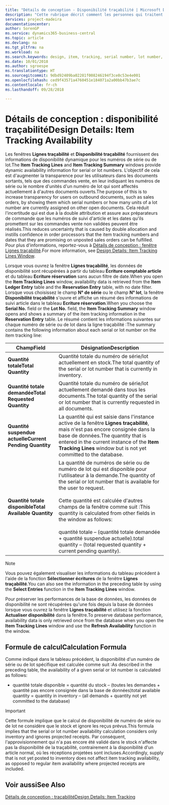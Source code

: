 ```yaml
---
title: "Détails de conception - Disponibilité traçabilité | Microsoft Docs"
description: "Cette rubrique décrit comment les personnes qui traitent les commandes peuvent se baser sur la disponibilité des numéros de série ou de lot."
services: project-madeira
documentationcenter: 
author: SorenGP
ms.service: dynamics365-business-central
ms.topic: article
ms.devlang: na
ms.tgt_pltfrm: na
ms.workload: na
ms.search.keywords: design, item, tracking, serial number, lot number, outbound documents
ms.date: 10/01/2018
ms.author: sgroespe
ms.translationtype: HT
ms.sourcegitcommit: 9dbd92409ba02281f008246194f3ce0c53e4e001
ms.openlocfilehash: ced9f43571a4760451e184071a2a00bb47b3ae7c
ms.contentlocale: fr-ch
ms.lasthandoff: 09/28/2018

---
```

# <a name="design-details-item-tracking-availability"></a><span data-ttu-id="26daa-103">Détails de conception : disponibilité traçabilité</span><span class="sxs-lookup"><span data-stu-id="26daa-103">Design Details: Item Tracking Availability</span></span>
<span data-ttu-id="26daa-104">Les fenêtres **Lignes traçabilité** et **Disponibilité traçabilité** fournissent des informations de disponibilité dynamique pour les numéros de série ou de lot.</span><span class="sxs-lookup"><span data-stu-id="26daa-104">The **Item Tracking Lines** and **Item Tracking Summary** windows provide dynamic availability information for serial or lot numbers.</span></span> <span data-ttu-id="26daa-105">L'objectif de cela est d'augmenter la transparence pour les utilisateurs dans les documents sortants, tels que des commandes vente, en leur indiquant les numéros de série ou le nombre d'unités d'un numéro de lot qui sont affectés actuellement à d'autres documents ouverts.</span><span class="sxs-lookup"><span data-stu-id="26daa-105">The purpose of this is to increase transparency for users on outbound documents, such as sales orders, by showing them which serial numbers or how many units of a lot number are currently assigned on other open documents.</span></span> <span data-ttu-id="26daa-106">Cela réduit l'incertitude qui est due à la double attribution et assure aux préparateurs de commande que les numéros de suivi d'article et les dates qu'ils promettent sur les commandes vente non validées peuvent être réalisés.</span><span class="sxs-lookup"><span data-stu-id="26daa-106">This reduces uncertainty that is caused by double allocation and instills confidence in order processors that the item tracking numbers and dates that they are promising on unposted sales orders can be fulfilled.</span></span> <span data-ttu-id="26daa-107">Pour plus d'informations, reportez\-vous à [Détails de conception : fenêtre Lignes traçabilité](design-details-item-tracking-lines-window.md).</span><span class="sxs-lookup"><span data-stu-id="26daa-107">For more information, see [Design Details: Item Tracking Lines Window](design-details-item-tracking-lines-window.md).</span></span>  
  
<span data-ttu-id="26daa-108">Lorsque vous ouvrez la fenêtre **Lignes traçabilité**, les données de disponibilité sont récupérées à partir du tableau **Écriture comptable article** et du tableau **Ecriture réservation** sans aucun filtre de date.</span><span class="sxs-lookup"><span data-stu-id="26daa-108">When you open the **Item Tracking Lines** window, availability data is retrieved from the **Item Ledger Entry** table and the **Reservation Entry** table, with no date filter.</span></span> <span data-ttu-id="26daa-109">Lorsque vous choisissez le champ **N° de série** ou le champ **N° lot**, la fenêtre **Disponibilité traçabilité** s'ouvre et affiche un résumé des informations de suivi article dans le tableau **Ecriture réservation**.</span><span class="sxs-lookup"><span data-stu-id="26daa-109">When you choose the **Serial No.** field or the **Lot No.** field, the **Item Tracking Summary** window opens and shows a summary of the item tracking information in the **Reservation Entry** table.</span></span> <span data-ttu-id="26daa-110">Le résumé contient les informations suivantes sur chaque numéro de série ou de lot dans la ligne traçabilité :</span><span class="sxs-lookup"><span data-stu-id="26daa-110">The summary contains the following information about each serial or lot number on the item tracking line:</span></span>  
  
|<span data-ttu-id="26daa-111">Champ</span><span class="sxs-lookup"><span data-stu-id="26daa-111">Field</span></span>|<span data-ttu-id="26daa-112">Désignation</span><span class="sxs-lookup"><span data-stu-id="26daa-112">Description</span></span>|  
|---------------------------------|---------------------------------------|  
|<span data-ttu-id="26daa-113">**Quantité totale**</span><span class="sxs-lookup"><span data-stu-id="26daa-113">**Total Quantity**</span></span>|<span data-ttu-id="26daa-114">Quantité totale du numéro de série/lot actuellement en stock.</span><span class="sxs-lookup"><span data-stu-id="26daa-114">The total quantity of the serial or lot number that is currently in inventory.</span></span>|  
|<span data-ttu-id="26daa-115">**Quantité totale demandée**</span><span class="sxs-lookup"><span data-stu-id="26daa-115">**Total Requested Quantity**</span></span>|<span data-ttu-id="26daa-116">Quantité totale du numéro de série/lot actuellement demandé dans tous les documents.</span><span class="sxs-lookup"><span data-stu-id="26daa-116">The total quantity of the serial or lot number that is currently requested in all documents.</span></span>|  
|<span data-ttu-id="26daa-117">**Quantité suspendue actuelle**</span><span class="sxs-lookup"><span data-stu-id="26daa-117">**Current Pending Quantity**</span></span>|<span data-ttu-id="26daa-118">La quantité qui est saisie dans l'instance active de la fenêtre **Lignes traçabilité**, mais n'est pas encore consignée dans la base de données.</span><span class="sxs-lookup"><span data-stu-id="26daa-118">The quantity that is entered in the current instance of the **Item Tracking Lines** window but is not yet committed to the database.</span></span>|  
|<span data-ttu-id="26daa-119">**Quantité totale disponible**</span><span class="sxs-lookup"><span data-stu-id="26daa-119">**Total Available Quantity**</span></span>|<span data-ttu-id="26daa-120">La quantité de numéros de série ou de numéro de lot qui est disponible pour l'utilisateur à la demande.</span><span class="sxs-lookup"><span data-stu-id="26daa-120">The quantity of the serial or lot number that is available for the user to request.</span></span><br /><br /> <span data-ttu-id="26daa-121">Cette quantité est calculée d'autres champs de la fenêtre comme suit :</span><span class="sxs-lookup"><span data-stu-id="26daa-121">This quantity is calculated from other fields in the window as follows:</span></span><br /><br /> <span data-ttu-id="26daa-122">quantité totale – (quantité totale demandée + quantité suspendue actuelle).</span><span class="sxs-lookup"><span data-stu-id="26daa-122">total quantity – (total requested quantity + current pending quantity).</span></span>|  
  
> [!NOTE]  
>  <span data-ttu-id="26daa-123">Vous pouvez également visualiser les informations du tableau précédent à l'aide de la fonction **Sélectionner écritures** de la fenêtre **Lignes traçabilité**.</span><span class="sxs-lookup"><span data-stu-id="26daa-123">You can also see the information in the preceding table by using the **Select Entries** function in the **Item Tracking Lines** window.</span></span>  
  
<span data-ttu-id="26daa-124">Pour préserver les performances de la base de données, les données de disponibilité ne sont récupérées qu'une fois depuis la base de données lorsque vous ouvrez la fenêtre **Lignes traçabilité** et utilisez la fonction **Actualiser disponibilité** dans la fenêtre.</span><span class="sxs-lookup"><span data-stu-id="26daa-124">To preserve database performance, availability data is only retrieved once from the database when you open the **Item Tracking Lines** window and use the **Refresh Availability** function in the window.</span></span>  
  
## <a name="calculation-formula"></a><span data-ttu-id="26daa-125">Formule de calcul</span><span class="sxs-lookup"><span data-stu-id="26daa-125">Calculation Formula</span></span>  
<span data-ttu-id="26daa-126">Comme indiqué dans le tableau précédent, la disponibilité d'un numéro de série ou de lot spécifique est calculée comme suit :</span><span class="sxs-lookup"><span data-stu-id="26daa-126">As described in the preceding table, the availability of a given serial or lot number is calculated as follows:</span></span>  
  
* <span data-ttu-id="26daa-127">quantité totale disponible = quantité du stock – (toutes les demandes + quantité pas encore consignée dans la base de données)</span><span class="sxs-lookup"><span data-stu-id="26daa-127">total available quantity = quantity in inventory – (all demands + quantity not yet committed to the database)</span></span>  
  
> [!IMPORTANT]  
>  <span data-ttu-id="26daa-128">Cette formule implique que le calcul de disponibilité de numéro de série ou de lot ne considère que le stock et ignore les reçus prévus.</span><span class="sxs-lookup"><span data-stu-id="26daa-128">This formula implies that the serial or lot number availability calculation considers only inventory and ignores projected receipts.</span></span> <span data-ttu-id="26daa-129">Par conséquent, l'approvisionnement qui n'a pas encore été validé dans le stock n'affecte pas la disponibilité de la traçabilité, contrairement à la disponibilité d'un article normal, où les réceptions projetées sont incluses.</span><span class="sxs-lookup"><span data-stu-id="26daa-129">Accordingly, supply that is not yet posted to inventory does not affect item tracking availability, as opposed to regular item availability where projected receipts are included.</span></span>  
  
## <a name="see-also"></a><span data-ttu-id="26daa-130">Voir aussi</span><span class="sxs-lookup"><span data-stu-id="26daa-130">See Also</span></span>  
[<span data-ttu-id="26daa-131">Détails de conception : traçabilité</span><span class="sxs-lookup"><span data-stu-id="26daa-131">Design Details: Item Tracking</span></span>](design-details-item-tracking.md)
